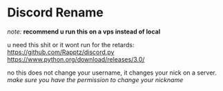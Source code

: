 # Discord Rename
*note:* **recommend u run this on a vps instead of local**

u need this shit or it wont run for the retards:
https://github.com/Rapptz/discord.py
https://www.python.org/download/releases/3.0/

no this does not change your username, it changes your nick on a server.
*make sure you have the permission to change your nickname*
